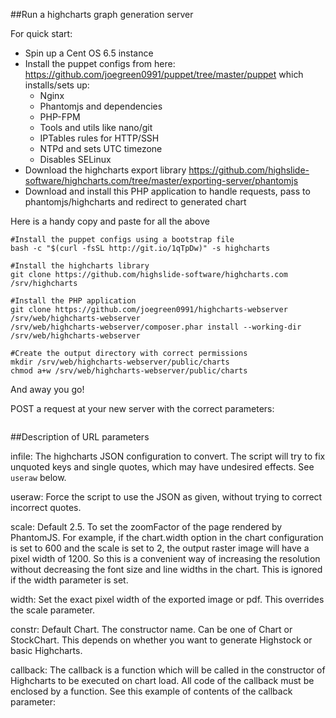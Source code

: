 ##Run a highcharts graph generation server

For quick start:

* Spin up a Cent OS 6.5 instance
* Install the puppet configs from here: https://github.com/joegreen0991/puppet/tree/master/puppet which installs/sets up:
    * Nginx
    * Phantomjs and dependencies
    * PHP-FPM
    * Tools and utils like nano/git
    * IPTables rules for HTTP/SSH
    * NTPd and sets UTC timezone
    * Disables SELinux
* Download the highcharts export library https://github.com/highslide-software/highcharts.com/tree/master/exporting-server/phantomjs
* Download and install this PHP application to handle requests, pass to phantomjs/highcharts and redirect to generated chart

Here is a handy copy and paste for all the above
~~~
#Install the puppet configs using a bootstrap file
bash -c "$(curl -fsSL http://git.io/1qTpDw)" -s highcharts

#Install the highcharts library
git clone https://github.com/highslide-software/highcharts.com /srv/highcharts

#Install the PHP application
git clone https://github.com/joegreen0991/highcharts-webserver /srv/web/highcharts-webserver
/srv/web/highcharts-webserver/composer.phar install --working-dir /srv/web/highcharts-webserver

#Create the output directory with correct permissions
mkdir /srv/web/highcharts-webserver/public/charts
chmod a+w /srv/web/highcharts-webserver/public/charts
~~~

And away you go!

POST a request at your new server with the correct parameters:

~~~

~~~

##Description of URL parameters

infile: The highcharts JSON configuration to convert. The script will try to fix unquoted keys and single quotes, which may have undesired effects. See `useraw` below.

useraw: Force the script to use the JSON as given, without trying to correct incorrect quotes.

scale: Default 2.5. To set the zoomFactor of the page rendered by PhantomJS. For example, if the chart.width option in the chart configuration is set to 600 and the scale is set to 2, the output raster image will have a pixel width of 1200. So this is a convenient way of increasing the resolution without decreasing the font size and line widths in the chart. This is ignored if the width parameter is set.

width: Set the exact pixel width of the exported image or pdf. This overrides the scale parameter.

constr: Default Chart. The constructor name. Can be one of Chart or StockChart. This depends on whether you want to generate Highstock or basic Highcharts.

callback: The callback is a function which will be called in the constructor of Highcharts to be executed on chart load. All code of the callback must be enclosed by a function. See this example of contents of the callback parameter:
